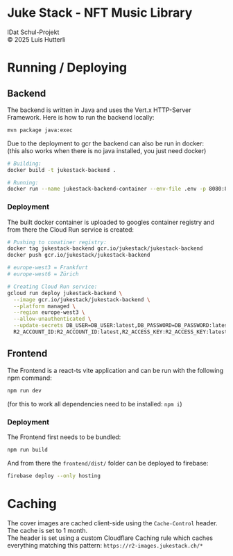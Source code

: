 # Juke Stack - NFT Music Library
IDat Schul-Projekt <br>
&copy; 2025 Luis Hutterli

# Running / Deploying
## Backend
The backend is written in Java and uses the Vert.x HTTP-Server Framework.
Here is how to run the backend locally:
```bash
mvn package java:exec
```
Due to the deployment to gcr the backend can also be run in docker:
<br>
(this also works when there is no java installed, you just need docker)

```bash
# Building:
docker build -t jukestack-backend .

# Running:
docker run --name jukestack-backend-container --env-file .env -p 8080:8080 jukestack-backend
```

### Deployment
The built docker container is uploaded to googles container registry and from there the Cloud Run service is created:
```bash
# Pushing to conatiner registry:
docker tag jukestack-backend gcr.io/jukestack/jukestack-backend
docker push gcr.io/jukestack/jukestack-backend

# europe-west3 = Frankfurt
# europe-west6 = Zürich

# Creating Cloud Run service:
gcloud run deploy jukestack-backend \
  --image gcr.io/jukestack/jukestack-backend \
  --platform managed \
  --region europe-west3 \
  --allow-unauthenticated \
  --update-secrets DB_USER=DB_USER:latest,DB_PASSWORD=DB_PASSWORD:latest, \ 
  R2_ACCOUNT_ID:R2_ACCOUNT_ID:latest,R2_ACCESS_KEY:R2_ACCESS_KEY:latest,R2_SECRET_KEY:R2_SECRET_KEY:latest
```

## Frontend
The Frontend is a react-ts vite application and can be run with the following npm command:
```bash
npm run dev
```

(for this to work all dependencies need to be installed: `npm i`)

### Deployment
The Frontend first needs to be bundled:
```bash
npm run build
```

And from there the `frontend/dist/` folder can be deployed to firebase:
```bash
firebase deploy --only hosting
```

# Caching
The cover images are cached client-side using the `Cache-Control` header. The cache is set to 1 month. <br>
The header is set using a custom Cloudflare Caching rule which caches everything matching this pattern: `https://r2-images.jukestack.ch/*`
